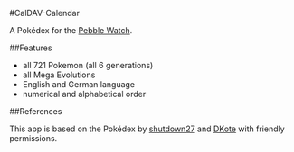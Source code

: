 #CalDAV-Calendar

A Pokédex for the [Pebble Watch](https://getpebble.com/).


##Features

* all 721 Pokemon (all 6 generations)
* all Mega Evolutions
* English and German language
* numerical and alphabetical order


##References

This app is based on the Pokédex by [shutdown27](https://github.com/shutdown27/pebble-Pokedex-App) and [DKote](https://github.com/DKote/Pebble-Dex) with friendly permissions.
